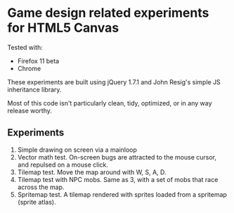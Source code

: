 Game design related experiments for HTML5 Canvas
================================================

Tested with:
  * Firefox 11 beta
  * Chrome

These experiments are built using jQuery 1.7.1 and John Resig's simple JS inheritance library. 

Most of this code isn't particularly clean, tidy, optimized, or in any way release worthy.

Experiments
-----------

1. Simple drawing on screen via a mainloop
2. Vector math test. On-screen bugs are attracted to the mouse cursor, and repulsed on a mouse click.
3. Tilemap test. Move the map around with W, S, A, D.
4. Tilemap test with NPC mobs. Same as 3, with a set of mobs that race across the map.
5. Spritemap test. A tilemap rendered with sprites loaded from a spritemap (sprite atlas).

